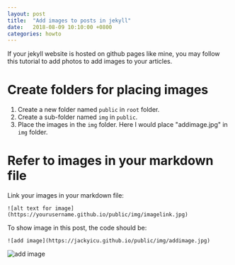 ```yaml
---
layout: post
title:  "Add images to posts in jekyll"
date:   2018-08-09 10:10:00 +0800
categories: howto
---
```



If your jekyll website is hosted on github pages like mine, you may follow this tutorial to add photos to add images to your articles.

# Create folders for placing images

1. Create a new folder named `public` in  `root` folder.
2. Create a sub-folder named `img` in `public`.
3. Place the images in the `img` folder. Here I would place "addimage.jpg" in `img` folder.

# Refer to images in your markdown file

Link your images in your markdown file:

`![alt text for image](https://yourusername.github.io/public/img/imagelink.jpg)`

To show image in this post, the code should be:

`![add image](https://jackyicu.github.io/public/img/addimage.jpg)`

![add image](https://jackyicu.github.io/public/img/addimage.jpg)